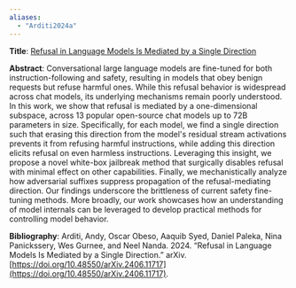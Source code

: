 ```yaml
---
aliases:
  - "Arditi2024a"
---
```

**Title**: [Refusal in Language Models Is Mediated by a Single Direction](http://arxiv.org/abs/2406.11717)

**Abstract**: Conversational large language models are fine-tuned for both instruction-following and safety, resulting in models that obey benign requests but refuse harmful ones. While this refusal behavior is widespread across chat models, its underlying mechanisms remain poorly understood. In this work, we show that refusal is mediated by a one-dimensional subspace, across 13 popular open-source chat models up to 72B parameters in size. Specifically, for each model, we find a single direction such that erasing this direction from the model's residual stream activations prevents it from refusing harmful instructions, while adding this direction elicits refusal on even harmless instructions. Leveraging this insight, we propose a novel white-box jailbreak method that surgically disables refusal with minimal effect on other capabilities. Finally, we mechanistically analyze how adversarial suffixes suppress propagation of the refusal-mediating direction. Our findings underscore the brittleness of current safety fine-tuning methods. More broadly, our work showcases how an understanding of model internals can be leveraged to develop practical methods for controlling model behavior.

**Bibliography**: Arditi, Andy, Oscar Obeso, Aaquib Syed, Daniel Paleka, Nina Panickssery, Wes Gurnee, and Neel Nanda. 2024. “Refusal in Language Models Is Mediated by a Single Direction.” arXiv. [https://doi.org/10.48550/arXiv.2406.11717](https://doi.org/10.48550/arXiv.2406.11717).